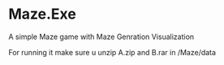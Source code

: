 # Maze.Exe
A simple Maze game with Maze Genration Visualization 



For running it make sure u unzip A.zip and B.rar in /Maze/data
